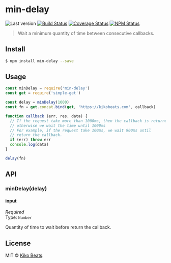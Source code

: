 # min-delay

![Last version](https://img.shields.io/github/tag/Kikobeats/min-delay.svg?style=flat-square)
[![Build Status](https://img.shields.io/travis/Kikobeats/min-delay/master.svg?style=flat-square)](https://travis-ci.org/Kikobeats/min-delay)
[![Coverage Status](https://img.shields.io/coveralls/Kikobeats/min-delay.svg?style=flat-square)](https://coveralls.io/github/Kikobeats/min-delay)
[![NPM Status](https://img.shields.io/npm/dm/min-delay.svg?style=flat-square)](https://www.npmjs.org/package/min-delay)

> Wait a minimum quantity of time between consecutive callbacks.

## Install

```bash
$ npm install min-delay --save
```

## Usage

```js
const minDelay = require('min-delay')
const get = require('simple-get')

const delay = minDelay(1000)
const fn = get.concat.bind(get, 'https://kikobeats.com', callback)

function callback (err, res, data) {
  // If the request take more than 1000ms, then the callback is returned
  // otherwise we wait the time until 1000ms
  // For example, if the request take 100ms, we wait 900ms until
  // return the callback.
  if (err) throw err
  console.log(data)
}

delay(fn)
```

## API

### minDelay(delay)

#### input

*Required*<br>
Type: `Number`

Quantity of time to wait before return the callback.

## License

MIT © [Kiko Beats](https://github.com/Kikobeats).
